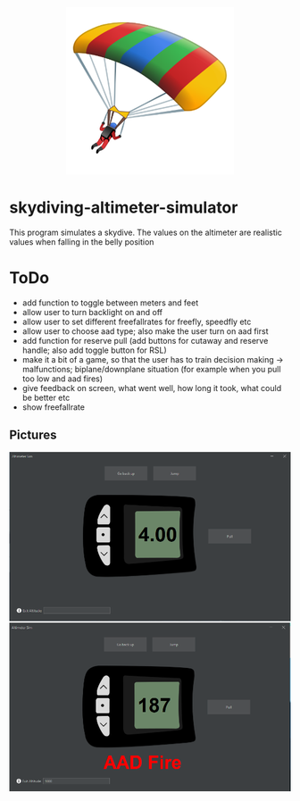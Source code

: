 <div align="center">
  <p>
    <a href="https://github.com/mr-s8/skydiving-altimeter-simulator/blob/main/images/google_emoji.png"><img src="https://github.com/mr-s8/skydiving-altimeter-simulator/blob/main/images/google_emoji.png" width="300" alt="skydiving emoji" /></a>
  </p>
</div>



# skydiving-altimeter-simulator
This program simulates a skydive. The values on the altimeter are realistic values when falling in the belly position


# ToDo
- add function to toggle between meters and feet
- allow user to turn backlight on and off
- allow user to set different freefallrates for freefly, speedfly etc
- allow user to choose aad type; also make the user turn on aad first
- add function for reserve pull (add buttons for cutaway and reserve handle; also add toggle button for RSL)
- make it a bit of a game, so that the user has to train decision making -> malfunctions; biplane/downplane situation (for example when you pull too low and aad fires)
- give feedback on screen, what went well, how long it took, what could be better etc
- show freefallrate

## Pictures
<div align="center">
  <p>
    <a href="https://github.com/mr-s8/skydiving-altimeter-simulator/blob/main/images/alti_sim.PNG"><img src="https://github.com/mr-s8/skydiving-altimeter-simulator/blob/main/images/alti_sim.PNG" alt="screenshot" /></a>
    <a href="https://github.com/mr-s8/skydiving-altimeter-simulator/blob/main/images/alti_sim_aad.PNG"><img src="https://github.com/mr-s8/skydiving-altimeter-simulator/blob/main/images/alti_sim_aad.PNG" alt="screenshot" /></a>
  </p>
</div>
